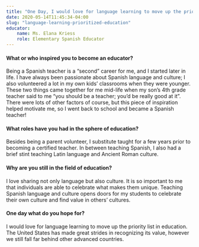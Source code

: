 ```yaml
---
title: "One Day, I would love for language learning to move up the priority list in education"
date: 2020-05-14T11:45:34-04:00
slug: "language-learning-prioritized-education"
educator:
    name: Ms. Elana Kriess
    role: Elementary Spanish Educator
---
```


#### What or who inspired you to become an educator?

Being a Spanish teacher is a “second” career for me, and I started later in life. I have always been passionate about Spanish language and culture; I also volunteered a lot in my own kids’ classrooms when they were younger. These two things came together for me mid-life when my son’s 4th grade teacher said to me “you should be a teacher; you’d be really good at it”. There were lots of other factors of course, but this piece of inspiration helped motivate me, so I went back to school and became a Spanish teacher!

#### What roles have you had in the sphere of education?

Besides being a parent volunteer, I substitute taught for a few years prior to becoming a certified teacher. In between teaching Spanish, I also had a brief stint teaching Latin language and Ancient Roman culture.

#### Why are you still in the field of education?

I love sharing not only language but also culture. It is so important to me that individuals are able to celebrate what makes them unique. Teaching Spanish language and culture opens doors for my students to celebrate their own culture and find value in others’ cultures.

#### One day what do you hope for?

I would love for language learning to move up the priority list in education. The United States has made great strides in recognizing its value, however we still fall far behind other advanced countries.
